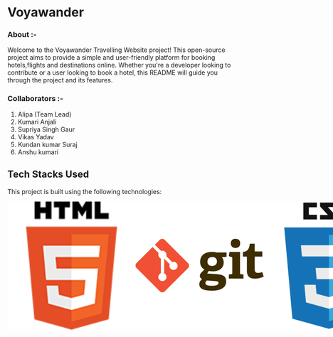 <h1>Voyawander</h1>
<h3>About :-</h3>
Welcome to the Voyawander  Travelling Website project! This open-source project aims to provide a simple and user-friendly platform for booking hotels,flights and destinations online. Whether you're a developer looking to contribute or a user looking to book a hotel, this README will guide you through the project and its features.
<h3> Collaborators :- </h3>
<ol>
    <li>Alipa (Team Lead)</li>
  <li>Kumari Anjali</li>
   <li>Supriya Singh Gaur</li>
   <li>Vikas Yadav</li>
   <li>Kundan kumar Suraj</li>
   <li>Anshu kumari</li>
</ol>

## Tech Stacks Used

This project is built using the following technologies:
<div style="display:flex;>
<img style="width:10px; height:10px;" src="https://github.com/Alipakkr/Project-quasar-7896/blob/main/javascript.png">
<img src="https://github.com/Alipakkr/Project-quasar-7896/blob/main/html.png">
<img src="https://github.com/Alipakkr/Project-quasar-7896/blob/main/git.png">
<img src="https://github.com/Alipakkr/Project-quasar-7896/blob/main/css.png">
</div>

